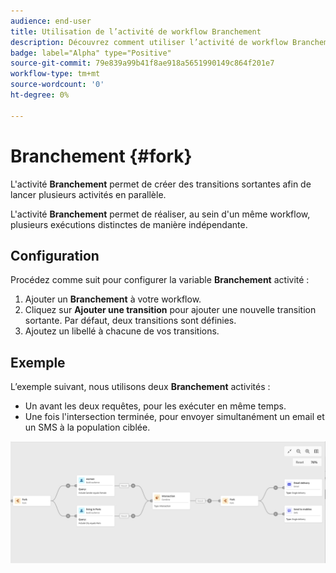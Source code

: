 ```yaml
---
audience: end-user
title: Utilisation de l’activité de workflow Branchement
description: Découvrez comment utiliser l’activité de workflow Branchement
badge: label="Alpha" type="Positive"
source-git-commit: 79e839a99b41f8ae918a5651990149c864f201e7
workflow-type: tm+mt
source-wordcount: '0'
ht-degree: 0%

---
```



# Branchement {#fork}

L&#39;activité **Branchement** permet de créer des transitions sortantes afin de lancer plusieurs activités en parallèle.

L&#39;activité **Branchement** permet de réaliser, au sein d&#39;un même workflow, plusieurs exécutions distinctes de manière indépendante.

## Configuration

Procédez comme suit pour configurer la variable **Branchement** activité :

1. Ajouter un **Branchement** à votre workflow.
1. Cliquez sur **Ajouter une transition** pour ajouter une nouvelle transition sortante. Par défaut, deux transitions sont définies.
1. Ajoutez un libellé à chacune de vos transitions.

## Exemple

L’exemple suivant, nous utilisons deux **Branchement** activités :

* Un avant les deux requêtes, pour les exécuter en même temps.
* Une fois l&#39;intersection terminée, pour envoyer simultanément un email et un SMS à la population ciblée.

![](../assets/workflow-fork-example.png)

